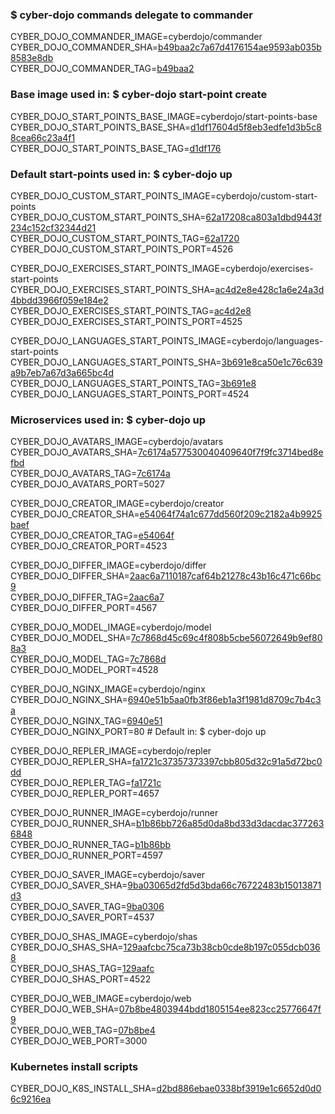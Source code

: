 ### $ cyber-dojo commands delegate to commander

CYBER_DOJO_COMMANDER_IMAGE=cyberdojo/commander  
CYBER_DOJO_COMMANDER_SHA=[b49baa2c7a67d4176154ae9593ab035b8583e8db](https://github.com/cyber-dojo/commander/commit/b49baa2c7a67d4176154ae9593ab035b8583e8db)  
CYBER_DOJO_COMMANDER_TAG=[b49baa2](https://hub.docker.com/layers/cyberdojo/commander/b49baa2/images/sha256-33fa9dd8fa550ba804de81b61f410ed6ca20f56d17ec73ae561dc1fb82addb47)  

### Base image used in: $ cyber-dojo start-point create

CYBER_DOJO_START_POINTS_BASE_IMAGE=cyberdojo/start-points-base  
CYBER_DOJO_START_POINTS_BASE_SHA=[d1df17604d5f8eb3edfe1d3b5c88cea66c23a4f1](https://github.com/cyber-dojo/start-points-base/commit/d1df17604d5f8eb3edfe1d3b5c88cea66c23a4f1)  
CYBER_DOJO_START_POINTS_BASE_TAG=[d1df176](https://hub.docker.com/layers/cyberdojo/start-points-base/d1df176/images/sha256-553d041c186b9fc5711ed06f56d163687d9c5d3dd982a53d6656c821a8f1b773)  

### Default start-points used in: $ cyber-dojo up

CYBER_DOJO_CUSTOM_START_POINTS_IMAGE=cyberdojo/custom-start-points  
CYBER_DOJO_CUSTOM_START_POINTS_SHA=[62a17208ca803a1dbd9443f234c152cf32344d21](https://github.com/cyber-dojo/custom-start-points/commit/62a17208ca803a1dbd9443f234c152cf32344d21)  
CYBER_DOJO_CUSTOM_START_POINTS_TAG=[62a1720](https://hub.docker.com/layers/cyberdojo/custom-start-points/62a1720/images/sha256-12a79a1d56f90afb561c2d138c74ae6cfdcc3c63eec67255bd82ef6fc332fe2b)  
CYBER_DOJO_CUSTOM_START_POINTS_PORT=4526

CYBER_DOJO_EXERCISES_START_POINTS_IMAGE=cyberdojo/exercises-start-points  
CYBER_DOJO_EXERCISES_START_POINTS_SHA=[ac4d2e8e428c1a6e24a3d4bbdd3966f059e184e2](https://github.com/cyber-dojo/exercises-start-points/commit/ac4d2e8e428c1a6e24a3d4bbdd3966f059e184e2)  
CYBER_DOJO_EXERCISES_START_POINTS_TAG=[ac4d2e8](https://hub.docker.com/layers/cyberdojo/exercises-start-points/ac4d2e8/images/sha256-931ad34cbee582daa89a7b3e1f5d80a1d7675d856039cb9ecef55bae55cd8a96)  
CYBER_DOJO_EXERCISES_START_POINTS_PORT=4525

CYBER_DOJO_LANGUAGES_START_POINTS_IMAGE=cyberdojo/languages-start-points  
CYBER_DOJO_LANGUAGES_START_POINTS_SHA=[3b691e8ca50e1c76c639a9b7eb7a67d3a665bc4d](https://github.com/cyber-dojo/languages-start-points/commit/3b691e8ca50e1c76c639a9b7eb7a67d3a665bc4d)  
CYBER_DOJO_LANGUAGES_START_POINTS_TAG=[3b691e8](https://hub.docker.com/layers/cyberdojo/languages-start-points/3b691e8/images/sha256-3a83d5a0a8521c004276d2b37d94523f5cf2d106f557f58cc984ae917d83f52f)  
CYBER_DOJO_LANGUAGES_START_POINTS_PORT=4524

### Microservices used in: $ cyber-dojo up

CYBER_DOJO_AVATARS_IMAGE=cyberdojo/avatars  
CYBER_DOJO_AVATARS_SHA=[7c6174a577530040409640f7f9fc3714bed8efbd](https://github.com/cyber-dojo/avatars/commit/7c6174a577530040409640f7f9fc3714bed8efbd)  
CYBER_DOJO_AVATARS_TAG=[7c6174a](https://hub.docker.com/layers/cyberdojo/avatars/7c6174a/images/sha256-497ef9edca0300f24645dda8e65dbc27b9b0b7a84f9afe0da72dcda69f1af8c0)  
CYBER_DOJO_AVATARS_PORT=5027

CYBER_DOJO_CREATOR_IMAGE=cyberdojo/creator  
CYBER_DOJO_CREATOR_SHA=[e54064f74a1c677dd560f209c2182a4b9925baef](https://github.com/cyber-dojo/creator/commit/e54064f74a1c677dd560f209c2182a4b9925baef)  
CYBER_DOJO_CREATOR_TAG=[e54064f](https://hub.docker.com/layers/cyberdojo/creator/e54064f/images/sha256-844e5852700f6eb7d3fe90a46aaa3fbda88ce3b71724e0244c6366c5b34ca37f)  
CYBER_DOJO_CREATOR_PORT=4523

CYBER_DOJO_DIFFER_IMAGE=cyberdojo/differ  
CYBER_DOJO_DIFFER_SHA=[2aac6a7110187caf64b21278c43b16c471c66bc9](https://github.com/cyber-dojo/differ/commit/2aac6a7110187caf64b21278c43b16c471c66bc9)  
CYBER_DOJO_DIFFER_TAG=[2aac6a7](https://hub.docker.com/layers/cyberdojo/differ/2aac6a7/images/sha256-5eab283bb29e9fdbcd8690cb3b075e792a95ef93244cd0e0034e91aaad6d7244)  
CYBER_DOJO_DIFFER_PORT=4567

CYBER_DOJO_MODEL_IMAGE=cyberdojo/model  
CYBER_DOJO_MODEL_SHA=[7c7868d45c69c4f808b5cbe56072649b9ef808a3](https://github.com/cyber-dojo/model/commit/7c7868d45c69c4f808b5cbe56072649b9ef808a3)  
CYBER_DOJO_MODEL_TAG=[7c7868d](https://hub.docker.com/layers/cyberdojo/model/7c7868d/images/sha256-fa0d0582772a627661e19e2a5ee1c48fab7f745e885c9ca0ebfa9dbb409f8552)  
CYBER_DOJO_MODEL_PORT=4528

CYBER_DOJO_NGINX_IMAGE=cyberdojo/nginx  
CYBER_DOJO_NGINX_SHA=[6940e51b5aa0fb3f86eb1a3f1981d8709c7b4c3a](https://github.com/cyber-dojo/nginx/commit/6940e51b5aa0fb3f86eb1a3f1981d8709c7b4c3a)  
CYBER_DOJO_NGINX_TAG=[6940e51](https://hub.docker.com/layers/cyberdojo/nginx/6940e51/images/sha256-016203d894b3d083436441103a52cf8ef642a2742754c031fa1a7a458929b9e5)  
CYBER_DOJO_NGINX_PORT=80 # Default in: $ cyber-dojo up

CYBER_DOJO_REPLER_IMAGE=cyberdojo/repler  
CYBER_DOJO_REPLER_SHA=[fa1721c37357373397cbb805d32c91a5d72bc0dd](https://github.com/cyber-dojo/repler/commit/fa1721c37357373397cbb805d32c91a5d72bc0dd)  
CYBER_DOJO_REPLER_TAG=[fa1721c](https://hub.docker.com/layers/cyberdojo/repler/fa1721c/images/sha256-0467b1ffb64e69fc9df3db0ef2f0fe50ff3c458c0ad0d9172541cad9e9184059)  
CYBER_DOJO_REPLER_PORT=4657

CYBER_DOJO_RUNNER_IMAGE=cyberdojo/runner  
CYBER_DOJO_RUNNER_SHA=[b1b86bb726a85d0da8bd33d3dacdac3772636848](https://github.com/cyber-dojo/runner/commit/b1b86bb726a85d0da8bd33d3dacdac3772636848)  
CYBER_DOJO_RUNNER_TAG=[b1b86bb](https://hub.docker.com/layers/cyberdojo/runner/b1b86bb/images/sha256-ee1fb8fdaf18a60f15f817301799b8cbc9d91754bbbf59b26072593e7f248067)  
CYBER_DOJO_RUNNER_PORT=4597

CYBER_DOJO_SAVER_IMAGE=cyberdojo/saver  
CYBER_DOJO_SAVER_SHA=[9ba03065d2fd5d3bda66c76722483b15013871d3](https://github.com/cyber-dojo/saver/commit/9ba03065d2fd5d3bda66c76722483b15013871d3)  
CYBER_DOJO_SAVER_TAG=[9ba0306](https://hub.docker.com/layers/cyberdojo/saver/9ba0306/images/sha256-d5b4b493b96a407d46d2ca3af0bb4e9ffd225df78a5aed105224e4120b3b9814)  
CYBER_DOJO_SAVER_PORT=4537

CYBER_DOJO_SHAS_IMAGE=cyberdojo/shas  
CYBER_DOJO_SHAS_SHA=[129aafcbc75ca73b38cb0cde8b197c055dcb0368](https://github.com/cyber-dojo/shas/commit/129aafcbc75ca73b38cb0cde8b197c055dcb0368)  
CYBER_DOJO_SHAS_TAG=[129aafc](https://hub.docker.com/layers/cyberdojo/shas/129aafc/images/sha256-389e0852ddb75d2b5cbb06655a7d3358e26194f37b67289099a6be45d72e8097)  
CYBER_DOJO_SHAS_PORT=4522

CYBER_DOJO_WEB_IMAGE=cyberdojo/web  
CYBER_DOJO_WEB_SHA=[07b8be4803944bdd1805154ee823cc25776647f9](https://github.com/cyber-dojo/web/commit/07b8be4803944bdd1805154ee823cc25776647f9)  
CYBER_DOJO_WEB_TAG=[07b8be4](https://hub.docker.com/layers/cyberdojo/web/07b8be4/images/sha256-579f4c418160ff0fea21920ed067f899443d37bf75d389f3e79d57c9ba811352)  
CYBER_DOJO_WEB_PORT=3000

### Kubernetes install scripts
CYBER_DOJO_K8S_INSTALL_SHA=[d2bd886ebae0338bf3919e1c6652d0d06c9216ea](https://github.com/cyber-dojo/k8s-install/commit/d2bd886ebae0338bf3919e1c6652d0d06c9216ea)  

